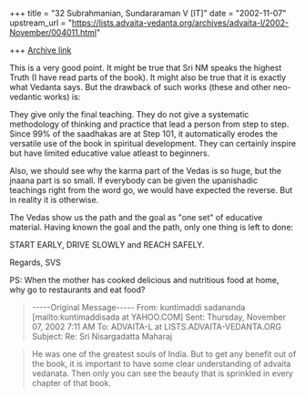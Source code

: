 +++
title = "32 Subrahmanian, Sundararaman V [IT]"
date = "2002-11-07"
upstream_url = "https://lists.advaita-vedanta.org/archives/advaita-l/2002-November/004011.html"

+++
[Archive link](https://lists.advaita-vedanta.org/archives/advaita-l/2002-November/004011.html)

This is a very good point.  It might be true that Sri NM speaks the highest
Truth (I have read parts of the book).  It might also be true that it is
exactly what Vedanta says.  But the drawback of such works (these and other
neo-vedantic works) is:

They give only the final teaching.  They do not give a systematic
methodology of thinking and practice that lead a person from step to step.
Since 99% of the saadhakas are at Step 101, it automatically erodes the
versatile use of the book in spiritual development.  They can certainly
inspire but have limited educative value atleast to beginners.

Also, we should see why the karma part of the Vedas is so huge, but the
jnaana part is so small.  If everybody can be given the upanishadic
teachings right from the word go, we would have expected the reverse.  But
in reality it is otherwise.

The Vedas show us the path and the goal as "one set" of educative material.
Having known the goal and the path, only one thing is left to done:

START EARLY, DRIVE SLOWLY and REACH SAFELY.

Regards,
SVS

PS:  When the mother has cooked delicious and nutritious food at home, why
go to restaurants and eat food?

> -----Original Message-----
> From: kuntimaddi sadananda [mailto:kuntimaddisada at YAHOO.COM]
> Sent: Thursday, November 07, 2002 7:11 AM
> To: ADVAITA-L at LISTS.ADVAITA-VEDANTA.ORG
> Subject: Re: Sri Nisargadatta Maharaj

> He was one of the greatest souls of India.  But to get any benefit
> out of the book, it is important to have some clear understanding of
> advaita vedanata.  Then only you can see the beauty that is sprinkled
> in every chapter of that book.


